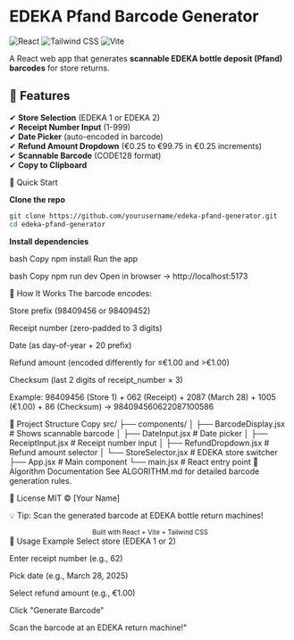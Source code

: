 # EDEKA Pfand Barcode Generator

![React](https://img.shields.io/badge/React-20232A?style=for-the-badge&logo=react&logoColor=61DAFB)
![Tailwind CSS](https://img.shields.io/badge/Tailwind_CSS-38B2AC?style=for-the-badge&logo=tailwind-css&logoColor=white)
![Vite](https://img.shields.io/badge/Vite-B73BFE?style=for-the-badge&logo=vite&logoColor=FFD62E)

A React web app that generates **scannable EDEKA bottle deposit (Pfand) barcodes** for store returns.

## 📌 Features
✔ **Store Selection** (EDEKA 1 or EDEKA 2)  
✔ **Receipt Number Input** (1-999)  
✔ **Date Picker** (auto-encoded in barcode)  
✔ **Refund Amount Dropdown** (€0.25 to €99.75 in €0.25 increments)  
✔ **Scannable Barcode** (CODE128 format)  
✔ **Copy to Clipboard**


🚀 Quick Start

**Clone the repo**

```bash
git clone https://github.com/yourusername/edeka-pfand-generator.git
cd edeka-pfand-generator
```

**Install dependencies**

bash
Copy
npm install
Run the app

bash
Copy
npm run dev
Open in browser
→ http://localhost:5173

🔧 How It Works
The barcode encodes:

Store prefix (98409456 or 98409452)

Receipt number (zero-padded to 3 digits)

Date (as day-of-year + 20 prefix)

Refund amount (encoded differently for ≤€1.00 and >€1.00)

Checksum (last 2 digits of receipt_number × 3)

Example:
98409456 (Store 1) + 062 (Receipt) + 2087 (March 28) + 1005 (€1.00) + 86 (Checksum)
→ 984094560622087100586

📂 Project Structure
Copy
src/
├── components/
│   ├── BarcodeDisplay.jsx  # Shows scannable barcode
│   ├── DateInput.jsx       # Date picker
│   ├── ReceiptInput.jsx    # Receipt number input
│   ├── RefundDropdown.jsx  # Refund amount selector
│   └── StoreSelector.jsx   # EDEKA store switcher
├── App.jsx                 # Main component
└── main.jsx                # React entry point
📜 Algorithm Documentation
See ALGORITHM.md for detailed barcode generation rules.

📄 License
MIT © [Your Name]

💡 Tip: Scan the generated barcode at EDEKA bottle return machines!

<div align="center"> <sub>Built with React + Vite + Tailwind CSS</sub> </div>
🎯 Usage Example
Select store (EDEKA 1 or 2)

Enter receipt number (e.g., 62)

Pick date (e.g., March 28, 2025)

Select refund amount (e.g., €1.00)

Click "Generate Barcode"

Scan the barcode at an EDEKA return machine!"